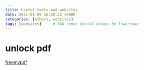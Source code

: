 ```yaml
---
title: Useful tools and websites
date: 2021-01-05 16:20:22 +0800
categories: [others, websites]
tags: [websites]     # TAG names should always be lowercase
---
```


# unlock pdf
[freemypdf](http://freemypdf.com/)

